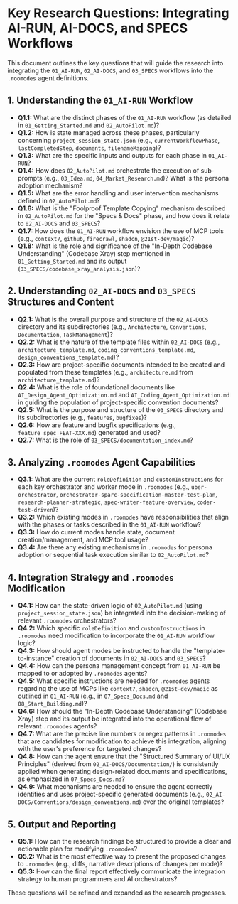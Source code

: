 # Key Research Questions: Integrating AI-RUN, AI-DOCS, and SPECS Workflows

This document outlines the key questions that will guide the research into integrating the `01_AI-RUN`, `02_AI-DOCS`, and `03_SPECS` workflows into the `.roomodes` agent definitions.

## 1. Understanding the `01_AI-RUN` Workflow

*   **Q1.1:** What are the distinct phases of the `01_AI-RUN` workflow (as detailed in `01_Getting_Started.md` and `02_AutoPilot.md`)?
*   **Q1.2:** How is state managed across these phases, particularly concerning `project_session_state.json` (e.g., `currentWorkflowPhase`, `lastCompletedStep`, `documents`, `filenameMapping`)?
*   **Q1.3:** What are the specific inputs and outputs for each phase in `01_AI-RUN`?
*   **Q1.4:** How does `02_AutoPilot.md` orchestrate the execution of sub-prompts (e.g., `03_Idea.md`, `04_Market_Research.md`)? What is the persona adoption mechanism?
*   **Q1.5:** What are the error handling and user intervention mechanisms defined in `02_AutoPilot.md`?
*   **Q1.6:** What is the "Foolproof Template Copying" mechanism described in `02_AutoPilot.md` for the "Specs & Docs" phase, and how does it relate to `02_AI-DOCS` and `03_SPECS`?
*   **Q1.7:** How does the `01_AI-RUN` workflow envision the use of MCP tools (e.g., `context7`, `github`, `firecrawl`, `shadcn`, `@21st-dev/magic`)?
*   **Q1.8:** What is the role and significance of the "In-Depth Codebase Understanding" (Codebase Xray) step mentioned in `01_Getting_Started.md` and its output (`03_SPECS/codebase_xray_analysis.json`)?

## 2. Understanding `02_AI-DOCS` and `03_SPECS` Structures and Content

*   **Q2.1:** What is the overall purpose and structure of the `02_AI-DOCS` directory and its subdirectories (e.g., `Architecture`, `Conventions`, `Documentation`, `TaskManagement`)?
*   **Q2.2:** What is the nature of the template files within `02_AI-DOCS` (e.g., `architecture_template.md`, `coding_conventions_template.md`, `design_conventions_template.md`)?
*   **Q2.3:** How are project-specific documents intended to be created and populated from these templates (e.g., `architecture.md` from `architecture_template.md`)?
*   **Q2.4:** What is the role of foundational documents like `AI_Design_Agent_Optimization.md` and `AI_Coding_Agent_Optimization.md` in guiding the population of project-specific convention documents?
*   **Q2.5:** What is the purpose and structure of the `03_SPECS` directory and its subdirectories (e.g., `features`, `bugfixes`)?
*   **Q2.6:** How are feature and bugfix specifications (e.g., `feature_spec_FEAT-XXX.md`) generated and used?
*   **Q2.7:** What is the role of `03_SPECS/documentation_index.md`?

## 3. Analyzing `.roomodes` Agent Capabilities

*   **Q3.1:** What are the current `roleDefinition` and `customInstructions` for each key orchestrator and worker mode in `.roomodes` (e.g., `uber-orchestrator`, `orchestrator-sparc-specification-master-test-plan`, `research-planner-strategic`, `spec-writer-feature-overview`, `coder-test-driven`)?
*   **Q3.2:** Which existing modes in `.roomodes` have responsibilities that align with the phases or tasks described in the `01_AI-RUN` workflow?
*   **Q3.3:** How do current modes handle state, document creation/management, and MCP tool usage?
*   **Q3.4:** Are there any existing mechanisms in `.roomodes` for persona adoption or sequential task execution similar to `02_AutoPilot.md`?

## 4. Integration Strategy and `.roomodes` Modification

*   **Q4.1:** How can the state-driven logic of `02_AutoPilot.md` (using `project_session_state.json`) be integrated into the decision-making of relevant `.roomodes` orchestrators?
*   **Q4.2:** Which specific `roleDefinition` and `customInstructions` in `.roomodes` need modification to incorporate the `01_AI-RUN` workflow logic?
*   **Q4.3:** How should agent modes be instructed to handle the "template-to-instance" creation of documents in `02_AI-DOCS` and `03_SPECS`?
*   **Q4.4:** How can the persona management concept from `01_AI-RUN` be mapped to or adopted by `.roomodes` agents?
*   **Q4.5:** What specific instructions are needed for `.roomodes` agents regarding the use of MCPs like `context7`, `shadcn`, `@21st-dev/magic` as outlined in `01_AI-RUN` (e.g., in `07_Specs_Docs.md` and `08_Start_Building.md`)?
*   **Q4.6:** How should the "In-Depth Codebase Understanding" (Codebase Xray) step and its output be integrated into the operational flow of relevant `.roomodes` agents?
*   **Q4.7:** What are the precise line numbers or regex patterns in `.roomodes` that are candidates for modification to achieve this integration, aligning with the user's preference for targeted changes?
*   **Q4.8:** How can the agent ensure that the "Structured Summary of UI/UX Principles" (derived from `02_AI-DOCS/Documentation/`) is consistently applied when generating design-related documents and specifications, as emphasized in `07_Specs_Docs.md`?
*   **Q4.9:** What mechanisms are needed to ensure the agent correctly identifies and uses project-specific generated documents (e.g., `02_AI-DOCS/Conventions/design_conventions.md`) over the original templates?

## 5. Output and Reporting

*   **Q5.1:** How can the research findings be structured to provide a clear and actionable plan for modifying `.roomodes`?
*   **Q5.2:** What is the most effective way to present the proposed changes to `.roomodes` (e.g., diffs, narrative descriptions of changes per mode)?
*   **Q5.3:** How can the final report effectively communicate the integration strategy to human programmers and AI orchestrators?

These questions will be refined and expanded as the research progresses.